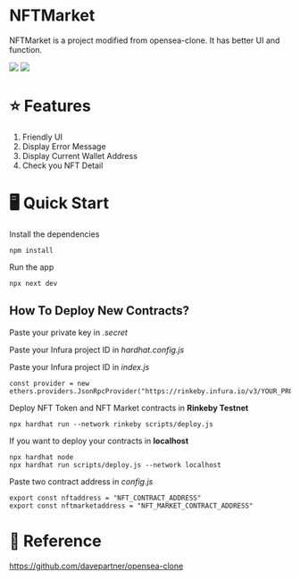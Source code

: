 # NFTMarket
NFTMarket is a project modified from opensea-clone. It has better UI and function.

<img src="https://i.imgur.com/VJjjGXX.jpg">
<img src="https://i.imgur.com/PmjiE6J.jpg">

# :star: Features
1. Friendly UI
2. Display Error Message
3. Display Current Wallet Address
4. Check you NFT Detail

# :desktop_computer: Quick Start
Install the dependencies
```
npm install
```
Run the app
```
npx next dev
```

## How To Deploy New Contracts?
Paste your private key in *.secret*

Paste your Infura project ID in *hardhat.config.js*

Paste your Infura project ID in *index.js* 
```
const provider = new ethers.providers.JsonRpcProvider("https://rinkeby.infura.io/v3/YOUR_PROJECT_ID");
```
Deploy NFT Token and NFT Market contracts in **Rinkeby Testnet**
```
npx hardhat run --network rinkeby scripts/deploy.js
```
If you want to deploy your contracts in **localhost**
```
npx hardhat node
npx hardhat run scripts/deploy.js --network localhost 
```
Paste two contract address in *config.js*
```
export const nftaddress = "NFT_CONTRACT_ADDRESS"
export const nftmarketaddress = "NFT_MARKET_CONTRACT_ADDRESS"
```


# :scroll: Reference
https://github.com/davepartner/opensea-clone

